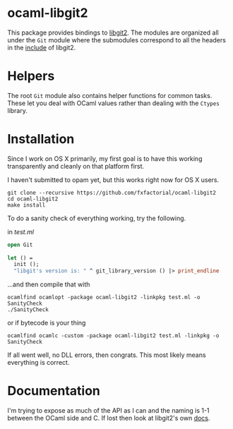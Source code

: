 # ocaml-libgit2

This package provides bindings to [libgit2](https://libgit2.github.com). The modules are organized
all under the `Git` module where the submodules correspond to all the
headers in the [include](https://github.com/libgit2/libgit2/tree/master/include/git2) of libgit2. 

# Helpers

The root `Git` module also contains helper functions for common
tasks. These let you deal with OCaml values rather than dealing with
the `Ctypes` library.

# Installation

Since I work on OS X primarily, my first goal is to have this working
transparently and cleanly on that platform first.

I haven't submitted to opam yet, but this works right now for OS X
users.

    git clone --recursive https://github.com/fxfactorial/ocaml-libgit2
    cd ocaml-libgit2
    make install

To do a sanity check of everything working, try the following.

in *test.ml*
```ocaml
open Git
    
let () =
  init ();
  "libgit's version is: " ^ git_library_version () |> print_endline
```

&#x2026;and then compile that with 

    ocamlfind ocamlopt -package ocaml-libgit2 -linkpkg test.ml -o SanityCheck
    ./SanityCheck

or if bytecode is your thing

    ocamlfind ocamlc -custom -package ocaml-libgit2 test.ml -linkpkg -o SanityCheck

If all went well, no DLL errors, then congrats. This most likely means
everything is correct. 

# Documentation

I'm trying to expose as much of the API as I can and the naming is 1-1
between the OCaml side and C. If lost then look at libgit2's own
[docs](https://libgit2.github.com/libgit2/#HEAD).
